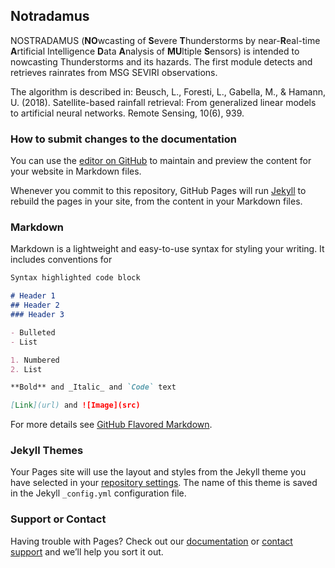 ## Notradamus

NOSTRADAMUS (**NO**wcasting of **S**evere **T**hunderstorms by near-**R**eal-time **A**rtificial Intelligence **D**ata **A**nalysis of **MU**ltiple **S**ensors) is intended to nowcasting Thunderstorms and its hazards. The first module detects and retrieves rainrates from MSG SEVIRI observations.

The algorithm is described in:
Beusch, L., Foresti, L., Gabella, M., & Hamann, U. (2018). Satellite-based rainfall retrieval: From generalized linear models to artificial neural networks. Remote Sensing, 10(6), 939.



### How to submit changes to the documentation
You can use the [editor on GitHub](https://github.com/meteoswiss-mdr/nostradamus/edit/master/README.md) to maintain and preview the content for your website in Markdown files.

Whenever you commit to this repository, GitHub Pages will run [Jekyll](https://jekyllrb.com/) to rebuild the pages in your site, from the content in your Markdown files.

### Markdown

Markdown is a lightweight and easy-to-use syntax for styling your writing. It includes conventions for

```markdown
Syntax highlighted code block

# Header 1
## Header 2
### Header 3

- Bulleted
- List

1. Numbered
2. List

**Bold** and _Italic_ and `Code` text

[Link](url) and ![Image](src)
```

For more details see [GitHub Flavored Markdown](https://guides.github.com/features/mastering-markdown/).

### Jekyll Themes

Your Pages site will use the layout and styles from the Jekyll theme you have selected in your [repository settings](https://github.com/meteoswiss-mdr/nostradamus/settings). The name of this theme is saved in the Jekyll `_config.yml` configuration file.

### Support or Contact

Having trouble with Pages? Check out our [documentation](https://help.github.com/categories/github-pages-basics/) or [contact support](https://github.com/contact) and we’ll help you sort it out.
